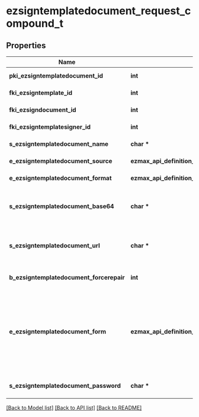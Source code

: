 # ezsigntemplatedocument_request_compound_t

## Properties
Name | Type | Description | Notes
------------ | ------------- | ------------- | -------------
**pki_ezsigntemplatedocument_id** | **int** | The unique ID of the Ezsigntemplatedocument | [optional] 
**fki_ezsigntemplate_id** | **int** | The unique ID of the Ezsigntemplate | 
**fki_ezsigndocument_id** | **int** | The unique ID of the Ezsigndocument | [optional] 
**fki_ezsigntemplatesigner_id** | **int** | The unique ID of the Ezsigntemplatesigner | [optional] 
**s_ezsigntemplatedocument_name** | **char \*** | The name of the Ezsigntemplatedocument. | 
**e_ezsigntemplatedocument_source** | **ezmax_api_definition__full_ezsigntemplatedocument_request_compound_EEZSIGNTEMPLATEDOCUMENTSOURCE_e** | Indicates where to look for the document binary content. | 
**e_ezsigntemplatedocument_format** | **ezmax_api_definition__full_ezsigntemplatedocument_request_compound_EEZSIGNTEMPLATEDOCUMENTFORMAT_e** | Indicates the format of the template. | [optional] 
**s_ezsigntemplatedocument_base64** | **char \*** | The Base64 encoded binary content of the document.  This field is Required when eEzsigntemplatedocumentSource &#x3D; Base64. | [optional] 
**s_ezsigntemplatedocument_url** | **char \*** | The url where the document content resides.  This field is Required when eEzsigntemplatedocumentSource &#x3D; Url. | [optional] 
**b_ezsigntemplatedocument_forcerepair** | **int** | Try to repair the document or flatten it if it cannot be used for electronic signature. | [optional] 
**e_ezsigntemplatedocument_form** | **ezmax_api_definition__full_ezsigntemplatedocument_request_compound_EEZSIGNTEMPLATEDOCUMENTFORM_e** | If the document contains an existing PDF form this property must be set.  **Keep** leaves the form as-is in the document.  **Convert** removes the form and convert all the existing fields to Ezsigntemplateformfieldgroups and assign them to the specified **fkiEzsigntemplatesignerID**  **Discard** removes the form from the document | [optional] 
**s_ezsigntemplatedocument_password** | **char \*** | If the source template is password protected, the password to open/modify it. | [optional] [default to '']

[[Back to Model list]](../README.md#documentation-for-models) [[Back to API list]](../README.md#documentation-for-api-endpoints) [[Back to README]](../README.md)


